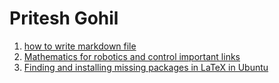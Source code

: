 # Pritesh Gohil

1. [how to write markdown file](https://guides.github.com/features/mastering-markdown) 
2. [Mathematics for robotics and control important links](mrc.md)
3. [Finding and installing missing packages in LaTeX in Ubuntu](latex.md)
